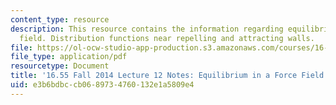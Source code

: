 ```yaml
---
content_type: resource
description: This resource contains the information regarding equilibrium in a force
  field. Distribution functions near repelling and attracting walls.
file: https://ol-ocw-studio-app-production.s3.amazonaws.com/courses/16-55-ionized-gases-fall-2014/e3b6bdbccb0689734760132e1a5809e4_MIT16_55F14_Lecture12.pdf
file_type: application/pdf
resourcetype: Document
title: '16.55 Fall 2014 Lecture 12 Notes: Equilibrium in a Force Field'
uid: e3b6bdbc-cb06-8973-4760-132e1a5809e4
---
```

